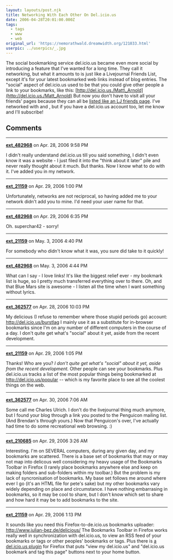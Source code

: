 ```yaml
---
layout: layouts/post.njk
title: Networking With Each Other On Del.icio.us
date: 2006-04-28T20:01:00.000Z
tags:
  - tags
  - www
  - web
original_url: 'https://nemorathwald.dreamwidth.org/121033.html'
userpic: ../userpics/_.jpg
---
```

The social bookmarking service del.icio.us became even more social by introducing a feature that I've wanted for a long time. They call it networking, but what it amounts to is just like a Livejournal Friends List, except it's for your latest bookmarked web links instead of blog entries. The "social" aspect of del.icio.us used to be that you could give other people a link to your bookmarks, like this: [http://del.icio.us./Matt\_Arnold](http://del.icio.us./Matt_Arnold) But now you don't have to visit all your friends' pages because they can all be [listed like an LJ friends page](http://del.icio.us/network/Matt_Arnold). I've networked with and , but if you have a del.icio.us account too, let me know and I'll subscribe!

## Comments

---

**[ext_482968](https://www.dreamwidth.org/users/ext_482968)** on Apr. 28, 2006 9:58 PM

I didn't really understand del.icio.us till you said something, I didn't even know it was a website - I just filed it into the "think about it later" pile and never really thought about it much. But thanks. Now I know what to do with it. I've added you in my network.

---

**[ext_21159](https://www.dreamwidth.org/users/ext_21159)** on Apr. 29, 2006 1:00 PM

Unfortunately, networks are not reciprocal, so having added me to your network didn't add you to mine. I'd need your user name for that.

---

**[ext_482968](https://www.dreamwidth.org/users/ext_482968)** on Apr. 29, 2006 6:35 PM

Oh. superchar42 - sorry!

---

**[ext_21159](https://www.dreamwidth.org/users/ext_21159)** on May. 3, 2006 4:40 PM

For somebody who didn't know what it was, you sure did take to it quickly!

---

**[ext_482968](https://www.dreamwidth.org/users/ext_482968)** on May. 3, 2006 4:44 PM

What can I say - I love links! It's like the biggest relief ever - my bookmark list is huge, so I pretty much transferred everything over to there. Oh, and that Blue Mars site is awesome - I listen all the time when I want something without lyrics.

---

**[ext_362577](https://www.dreamwidth.org/users/ext_362577)** on Apr. 28, 2006 10:03 PM

My delicious (I refuse to remember where those stupid periods go) account: http://del.icio.us/burstlag I mainly use it as a substitute for in-browser bookmarks since I'm on any number of different computers in the course of a day. I don't quite get what's "social" about it yet, aside from the recent development.

---

**[ext_21159](https://www.dreamwidth.org/users/ext_21159)** on Apr. 29, 2006 1:05 PM

Thanks! Who are you? _I don't quite get what's "social" about it yet, aside from the recent development._ Other people can see your bookmarks. Plus del.icio.us tracks a list of the most popular things being bookmarked at http://del.icio.us/popular -- which is my favorite place to see all the coolest things on the web.

---

**[ext_362577](https://www.dreamwidth.org/users/ext_362577)** on Apr. 30, 2006 7:06 AM

Some call me Charles Ulrich. I don't do the livejournal thing much anymore, but I found your blog through a link you posted to the Penguicon mailing list. (And Brendan's through yours.) Now that Penguicon's over, I've actually had time to do some recreational web browsing. :)

---

**[ext_210685](https://www.dreamwidth.org/users/ext_210685)** on Apr. 29, 2006 3:26 AM

Interesting. I'm on SEVERAL computers, during any given day, and my bookmarks are scattered. There is a base set of bookmarks that may or may not map into delicous well considering my heavy usage of the Bookmarks Toolbar in Firefox (I rarely place bookmarks anywhere else and keep on making folders and sub-folders within my toolbar.) But the problem is my lack of syncronisation of bookmarks. My base set follows me around where ever I go (it's an HTML file for pete's sake) but my other bookmarks vary widely depending on place and circumstance. I have nothing embarrasing in bookmarks, so it may be cool to share, but I don't know which set to share and how hard it may be to add bookmarks to the site.

---

**[ext_21159](https://www.dreamwidth.org/users/ext_21159)** on Apr. 29, 2006 1:13 PM

It sounds like you need this Firefox-to-de.icio.us bookmarks uploader: http://www.julian-bez.de/delicious/ The Bookmarks Toolbar in Firefox works really well in synchronization with del.icio.us, to view an RSS feed of your bookmarks or tags or other peoples' bookmarks or tags. Plus there is [a del.icio.us plugin](http://delicious.mozdev.org/) for Firefox that puts "view my del.icio.us" and "del.icio.us bookmark and tag this page" buttons next to your home button.
